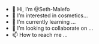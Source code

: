 - 👋 Hi, I’m @Seth-Malefo
- 👀 I’m interested in cosmetics...
- 🌱 I’m currently learning ...
- 💞️ I’m looking to collaborate on ...
- 📫 How to reach me ...

<!---
Seth-Malefo/Seth-Malefo is a ✨ special ✨ repository because its `README.md` (this file) appears on your GitHub profile.
You can click the Preview link to take a look at your changes.
--->
